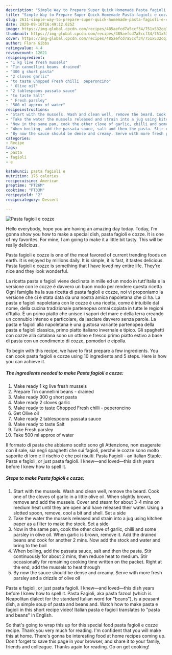 ```yaml
---
description: "Simple Way to Prepare Super Quick Homemade Pasta fagioli e cozze"
title: "Simple Way to Prepare Super Quick Homemade Pasta fagioli e cozze"
slug: 2611-simple-way-to-prepare-super-quick-homemade-pasta-fagioli-e-cozze
date: 2020-09-16T16:49:12.625Z
image: https://img-global.cpcdn.com/recipes/485aefcd7a5ccf34/751x532cq70/pasta-fagioli-e-cozze-recipe-main-photo.jpg
thumbnail: https://img-global.cpcdn.com/recipes/485aefcd7a5ccf34/751x532cq70/pasta-fagioli-e-cozze-recipe-main-photo.jpg
cover: https://img-global.cpcdn.com/recipes/485aefcd7a5ccf34/751x532cq70/pasta-fagioli-e-cozze-recipe-main-photo.jpg
author: Flora Gibbs
ratingvalue: 4.4
reviewcount: 12621
recipeingredient:
- "1 kg live fresh mussels"
- "Tin cannellini beans  drained"
- "300 g short pasta"
- "2 cloves garlic"
- "to taste Chopped Fresh chilli  peperoncino"
- " Olive oil"
- "2 tablespoons passata sauce"
- "to taste Salt"
- " Fresh parsley"
- "500 ml approx of water"
recipeinstructions:
- "Start with the mussels. Wash and clean well, remove the beard. Cook one of the cloves of garlic in a little olive oil. When slightly brown, remove and add the mussels. Cover and steam for about 3-4 mins on medium heat until they are open and have released their water. Using a slotted spoon, remove, cool a bit and shell. Set a side"
- "Take the water the mussels released and strain into a jug using kitchen paper as a filter to make the stock. Set a side"
- "Now in the same pan, cook the other clove of garlic, chilli and some parsley in olive oil. When garlic is brown, remove it. Add the drained beans and cook for another 2 mins. Now add the stock and water and bring to the boil"
- "When boiling, add the passata sauce, salt and then the pasta. Stir continuously for about 2 mins, then reduce heat to medium. Stir occasionally for remaining cooking time written on the packet. Right at the end, add the mussels to heat through"
- "By now the sauce should be dense and creamy. Serve with more fresh parsley and a drizzle of olive oil"
categories:
- Recipe
tags:
- pasta
- fagioli
- e

katakunci: pasta fagioli e 
nutrition: 176 calories
recipecuisine: American
preptime: "PT26M"
cooktime: "PT33M"
recipeyield: "2"
recipecategory: Dessert

---
```



![Pasta fagioli e cozze](https://img-global.cpcdn.com/recipes/485aefcd7a5ccf34/751x532cq70/pasta-fagioli-e-cozze-recipe-main-photo.jpg)

Hello everybody, hope you are having an amazing day today. Today, I'm gonna show you how to make a special dish, pasta fagioli e cozze. It is one of my favorites. For mine, I am going to make it a little bit tasty. This will be really delicious.

Pasta fagioli e cozze is one of the most favored of current trending foods on earth. It is enjoyed by millions daily. It is simple, it is fast, it tastes delicious. Pasta fagioli e cozze is something that I have loved my entire life. They're nice and they look wonderful.

La ricetta pasta e fagioli viene declinata in mille ed un modo in tutt&#39;Italia e la versione con le cozze è davvero un buon modo per rendere questa ricetta Ogni famiglia ha la sua ricetta di pasta fagioli e cozze, noi vi proponiamo la versione che ci è stata data da una nostra amica napoletana che ci ha. La pasta e fagioli napoletana con le cozze è una ricetta, come è intuibile dal nome, della cucina tradizionale partenopea ormai copiata in tutte le regioni d&#39;Italia. È un primo piatto che unisce i sapori del mare e della terra creando un connubio intenso e particolare, da lasciare davvero senza parole. La pasta e fagioli alla napoletana è una gustosa variante partenopea della pasta e fagioli classica, primo piatto italiano invernale e tipico. Gli spaghetti con cozze alla catalana sono un ottimo e fresco primo piatto estivo a base di pasta con un condimento di cozze, pomodori e cipolla.


To begin with this recipe, we have to first prepare a few ingredients. You can cook pasta fagioli e cozze using 10 ingredients and 5 steps. Here is how you can achieve it.

<!--inarticleads1-->

##### The ingredients needed to make Pasta fagioli e cozze:

1. Make ready 1 kg live fresh mussels
1. Prepare Tin cannellini beans - drained
1. Make ready 300 g short pasta
1. Make ready 2 cloves garlic
1. Make ready to taste Chopped Fresh chilli - peperoncino
1. Get  Olive oil
1. Make ready 2 tablespoons passata sauce
1. Make ready to taste Salt
1. Take  Fresh parsley
1. Take 500 ml approx of water


Il formato di pasta che abbiamo scelto sono gli Attenzione, non esagerate con il sale, sia negli spaghetti che sui fagioli, perché le cozze sono molto saporite di loro e il rischio è che poi risulti. Pasta Fagioli - an Italian Staple. Pasta e fagioli, or just pasta fagioli. I knew—and loved—this dish years before I knew how to spell it. 

<!--inarticleads2-->

##### Steps to make Pasta fagioli e cozze:

1. Start with the mussels. Wash and clean well, remove the beard. Cook one of the cloves of garlic in a little olive oil. When slightly brown, remove and add the mussels. Cover and steam for about 3-4 mins on medium heat until they are open and have released their water. Using a slotted spoon, remove, cool a bit and shell. Set a side
1. Take the water the mussels released and strain into a jug using kitchen paper as a filter to make the stock. Set a side
1. Now in the same pan, cook the other clove of garlic, chilli and some parsley in olive oil. When garlic is brown, remove it. Add the drained beans and cook for another 2 mins. Now add the stock and water and bring to the boil
1. When boiling, add the passata sauce, salt and then the pasta. Stir continuously for about 2 mins, then reduce heat to medium. Stir occasionally for remaining cooking time written on the packet. Right at the end, add the mussels to heat through
1. By now the sauce should be dense and creamy. Serve with more fresh parsley and a drizzle of olive oil


Pasta e fagioli, or just pasta fagioli. I knew—and loved—this dish years before I knew how to spell it. Pasta Fagioli, aka pasta fazool (which is Neapolitan dialect for the standard Italian word for &#34;beans&#34;), is a peasant dish, a simple soup of pasta and beans and. Watch how to make pasta e fagioli in this short recipe video! Italian pasta e fagioli translates to &#34;pasta and beans&#34; in English. 

So that's going to wrap this up for this special food pasta fagioli e cozze recipe. Thank you very much for reading. I'm confident that you will make this at home. There's gonna be interesting food at home recipes coming up. Don't forget to save this page in your browser, and share it to your family, friends and colleague. Thanks again for reading. Go on get cooking!
